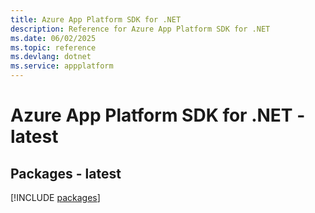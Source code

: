 ```yaml
---
title: Azure App Platform SDK for .NET
description: Reference for Azure App Platform SDK for .NET
ms.date: 06/02/2025
ms.topic: reference
ms.devlang: dotnet
ms.service: appplatform
---
```

# Azure App Platform SDK for .NET - latest
## Packages - latest
[!INCLUDE [packages](app-platform-index.md)]